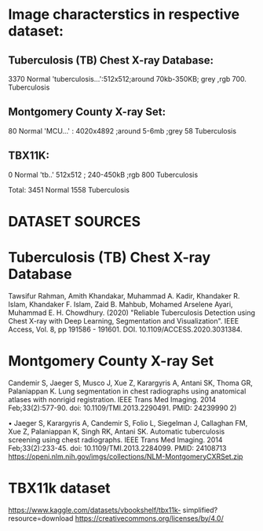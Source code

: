 
# Image characterstics in respective dataset:

## Tuberculosis (TB) Chest X-ray Database:
3370 Normal      'tuberculosis...':512x512;around 70kb-350KB; grey ,rgb
700. Tuberculosis

## Montgomery County X-ray Set: 
80 Normal     'MCU...' : 4020x4892  ;around 5-6mb ;grey
58 Tuberculosis

## TBX11K:                                  
0 Normal      'tb..'   512x512 ; 240-450kB ;rgb
800  Tuberculosis
          
 
Total:  3451    Normal
        1558   Tuberculosis


# DATASET SOURCES
# Tuberculosis (TB) Chest X-ray Database
Tawsifur Rahman, Amith Khandakar, Muhammad A. Kadir, Khandaker R. Islam, Khandaker F. Islam, Zaid B. Mahbub, Mohamed Arselene Ayari, Muhammad E. H. Chowdhury. (2020) "Reliable Tuberculosis Detection using Chest X-ray with Deep Learning, Segmentation and Visualization". IEEE Access, Vol. 8, pp 191586 - 191601. DOI. 10.1109/ACCESS.2020.3031384.

# Montgomery County X-ray Set
Candemir S, Jaeger S, Musco J, Xue Z, Karargyris A, Antani SK, Thoma GR, Palaniappan K. Lung segmentation in chest radiographs using anatomical atlases with nonrigid registration. IEEE Trans Med Imaging. 2014 Feb;33(2):577-90. doi: 10.1109/TMI.2013.2290491. PMID: 24239990 2)
         
 •
Jaeger S, Karargyris A, Candemir S, Folio L, Siegelman J, Callaghan FM, Xue Z, Palaniappan K, Singh RK, Antani SK. Automatic tuberculosis screening using chest radiographs. IEEE Trans Med Imaging. 2014 Feb;33(2):233-45. doi: 10.1109/TMI.2013.2284099. PMID: 24108713
https://openi.nlm.nih.gov/imgs/collections/NLM-MontgomeryCXRSet.zip

# TBX11k dataset
https://www.kaggle.com/datasets/vbookshelf/tbx11k- simplified?resource=download
https://creativecommons.org/licenses/by/4.0/
         

